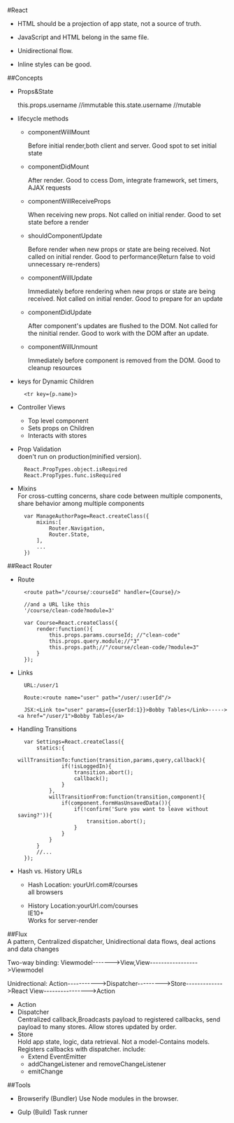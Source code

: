 #React

+ HTML should be a projection of app state, not a source of truth.

+ JavaScript and HTML belong in the same file.

+ Unidirectional flow.

+ Inline styles can be good.

##Concepts

+ Props&State

    this.props.username //immutable
    this.state.username //mutable

+ lifecycle methods
    - componentWillMount  
      
      Before initial render,both client and server. Good spot to set initial state
      
    - componentDidMount
    
      After render. Good to ccess Dom, integrate framework, set timers, AJAX requests
    
    - componentWillReceiveProps
    
      When receiving new props. Not called on initial render. Good to set state before a render
    
    - shouldComponentUpdate
    
      Before render when new props or state are being received. Not called on initial render. Good to performance(Return false to void unnecessary re-renders)
    
    - componentWillUpdate
     
      Immediately before rendering when new props or state are being received. Not called on initial render. Good to prepare for an update
    
    - componentDidUpdate
    
      After component's updates are flushed to the DOM. Not called for the ninitial render. Good to work with the DOM after an update.
    
    - componentWillUnmount
    
      Immediately before component is removed from the DOM. Good to cleanup resources

+ keys for Dynamic Children

        <tr key={p.name}>

+ Controller Views

    - Top level component
    - Sets props on Children
    - Interacts with stores

+ Prop Validation  
   doen't run on production(minified version).

        React.PropTypes.object.isRequired
        React.PropTypes.func.isRequired

+ Mixins  
  For cross-cutting concerns, share code between multiple components, share behavior among multiple components
  
        var ManageAuthorPage=React.createClass({
            mixins:[
                Router.Navigation,
                Router.State,
            ],
            ...
        })


##React Router

+ Route

        <route path="/course/:courseId" handler={Course}/>

        //and a URL like this
        '/course/clean-code?module=3'

        var Course=React.createClass({
            render:function(){
                this.props.params.courseId; //"clean-code"
                this.props.query.module;//"3"
                this.props.path;//"/course/clean-code/?module=3"
            }
        });

+ Links

        URL:/user/1

        Route:<route name="user" path="/user/:userId"/>

        JSX:<Link to="user" params={{userId:1}}>Bobby Tables</Link>-----><a href="/user/1">Bobby Tables</a>
        
+ Handling Transitions

        var Settings=React.createClass({
            statics:{
                willTransitionTo:function(transition,params,query,callback){
                    if(!isLoggedIn){
                        transition.abort();
                        callback();
                    }
                },
                willTransitionFrom:function(transition,component){
                    if(component.formHasUnsavedData()){
                        if(!confirm('Sure you want to leave without saving?')){
                            transition.abort();
                        }
                    }
                }
            }
            //...
        });

+ Hash vs. History URLs

    - Hash Location: yourUrl.com#/courses   
      all browsers

    - History Location:yourUrl.com/courses   
      IE10+   
      Works for server-render

##Flux  
A pattern, Centralized dispatcher, Unidirectional data flows, deal actions and data changes

Two-way binding: Viewmodel------->View,View----------------->Viewmodel   

Unidrectional: Action----------->Dispatcher--------->Store------------->React View---------------->Action

+ Action  
+ Dispatcher   
  Centralized callback,Broadcasts payload to registered callbacks, send payload to many stores. Allow stores updated by order.
+ Store   
  Hold app state, logic, data retrieval. Not a model-Contains models. Registers callbacks with dispatcher.
  include:
  - Extend EventEmitter
  - addChangeListener and removeChangeListener
  - emitChange


##Tools
+ Browserify  (Bundler)
   Use Node modules in the browser.
   
+ Gulp  (Build)
   Task runner
   

